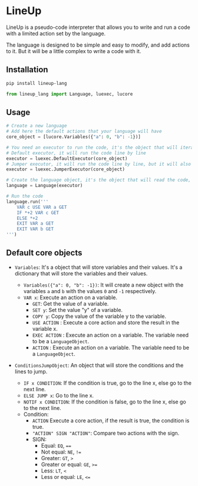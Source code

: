 # LineUp

LineUp is a pseudo-code interpreter that allows you to write and run a code with a limited action set by the language.

The language is designed to be simple and easy to modify, and add actions to it. But it will be a little complex to write a code with it.

## Installation

```bash
pip install lineup-lang
```

```py
from lineup_lang import Language, luexec, lucore
```

## Usage

```py
# Create a new language
# Add here the default actions that your language will have
core_object = [lucore.Variables({"a": 0, "b": -1})]

# You need an executor to run the code, it's the object that will iterate over the code
# Default executor, it will run the code line by line
executor = luexec.DefaultExecutor(core_object)
# Jumper executor, it will run the code line by line, but it will also allow you to jump to a specific line
executor = luexec.JumperExecutor(core_object)

# Create the language object, it's the object that will read the code, split it and send it to the executor
language = Language(executor)

# Run the code
language.run('''
    VAR c USE VAR a GET
    IF *+2 VAR c GET
    ELSE *+2
    EXIT VAR a GET
    EXIT VAR b GET
''')
```

## Default core objects

- `Variables`: It's a object that will store variables and their values. It's a dictionary that will store the variables and their values.
  - `Variables({"a": 0, "b": -1})`: It will create a new object with the variables `a` and `b` with the values `0` and `-1` respectively.
  - `VAR x`: Execute an action on a variable.
    - `GET`: Get the value of a variable.
    - `SET y`: Set the value "y" of a variable.
    - `COPY y`: Copy the value of the variable y to the variable.
    - `USE ACTION` : Execute a core action and store the result in the variable x.
    - `EXEC ACTION` : Execute an action on a variable. The variable need to be a `LanguageObject`.
    - `ACTION` : Execute an action on a variable. The variable need to be a `LanguageObject`.

- `ConditionsJumpObject`: An object that will store the conditions and the lines to jump.
  - `IF x CONDITION`: If the condition is true, go to the line x, else go to the next line.
  - `ELSE JUMP x`: Go to the line x.
  - `NOTIF x CONDITION`: If the condition is false, go to the line x, else go to the next line.
  - Condition:
    - `ACTION` Execute a core action, if the result is true, the condition is true.
    - `"ACTION" SIGN "ACTION"`: Compare two actions with the sign.
    - SIGN:
      - Equal: `EQ`, `==`
      - Not equal: `NE`, `!=`
      - Greater: `GT`, `>`
      - Greater or equal: `GE`, `>=`
      - Less: `LT`, `<`
      - Less or equal: `LE`, `<=`
